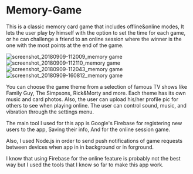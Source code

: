 # Memory-Game

This is  a classic memory card game that includes offline&online modes,
It lets the user play by himself with the option to set the time for each game, or he can challenge a friend to 
an online session where the winner is the one with the most points at the end of the game.

![screenshot_20180909-112009_memory game](https://user-images.githubusercontent.com/42380097/45262748-a7fd8700-b425-11e8-9147-7dc2b347aaf3.jpg)
![screenshot_20180909-112110_memory game](https://user-images.githubusercontent.com/42380097/45262743-9320f380-b425-11e8-877d-054a83e42477.jpg)
![screenshot_20180909-112043_memory game](https://user-images.githubusercontent.com/42380097/45262758-bba8ed80-b425-11e8-88b5-db6ea34f463d.jpg)
![screenshot_20180909-160812_memory game](https://user-images.githubusercontent.com/42380097/45264829-641d7880-b44b-11e8-9b90-75ccc01b44b5.jpg)


You can choose the game theme from a selection of famous TV shows like Family Guy, The Simpsons, Rick&Morty and more.
Each theme has its own music and card photos.
Also, the user can upload his/her profile pic for others to see when playing online.
The user can control sound, music, and vibration through the settings menu.

The main tool I used for this app is Google's Firebase for registering new users to the app, Saving their info,
And for the online session game.

Also, I used Node.js in order to send push notifications of game requests between devices when app in in background or in forground.

I know that using Firebase for the online feature is probably not the best way but I used 
the tools that I know so far to make this app work.
